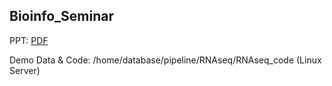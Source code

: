 
## Bioinfo_Seminar


PPT: [PDF](RNAseq.pdf)

Demo Data & Code: /home/database/pipeline/RNAseq/RNAseq_code (Linux Server)

